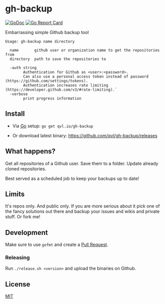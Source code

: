 # gh-backup

[![GoDoc](https://godoc.org/github.com/qvl/gh-backup?status.svg)](https://godoc.org/github.com/qvl/gh-backup)
[![Go Report Card](https://goreportcard.com/badge/github.com/qvl/gh-backup)](https://goreportcard.com/report/github.com/qvl/gh-backup)


Embarrassing simple Github backup tool

    Usage: gh-backup name directory

      name       github user or organization name to get the repositories from
      directory  path to save the repositories to

      -auth string
            Authentication for Github as <user>:<password>.
            Can also use a personal access token instead of password (https://github.com/settings/tokens).
            Authentication increases rate limiting (https://developer.github.com/v3/#rate-limiting).`
      -verbose
            print progress information


## Install

- Via [Go](https://golang.org/) setup: `go get qvl.io/gh-backup`

- Or download latest binary: https://github.com/qvl/gh-backup/releases


## What happens?

Get all repositories of a Github user.
Save them to a folder.
Update already cloned repositories.

Best served as a scheduled job to keep your backups up to date!


## Limits

It's repos only. And public only.
If you are more serious about it pick one of the fancy solutions out there
and backup your issues and wikis and private stuff.
Or fork me!


## Development

Make sure to use `gofmt` and create a [Pull Request](https://github.com/qvl/gh-backup/pulls).

### Releasing

Run `./release.sh <version>` and upload the binaries on Github.


## License

[MIT](./LICENSE)
